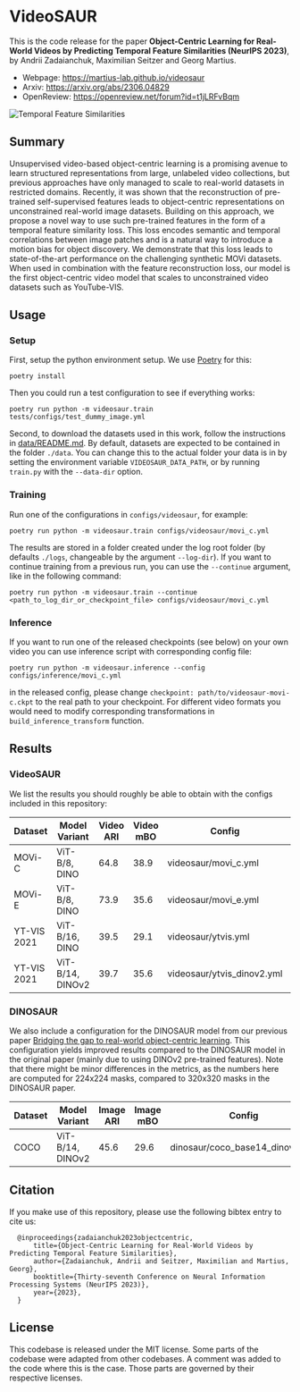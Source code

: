 # VideoSAUR

This is the code release for the paper **Object-Centric Learning for Real-World Videos by Predicting Temporal Feature Similarities (NeurIPS 2023)**, by Andrii Zadaianchuk, Maximilian Seitzer and Georg Martius.

- Webpage: https://martius-lab.github.io/videosaur
- Arxiv: https://arxiv.org/abs/2306.04829
- OpenReview: https://openreview.net/forum?id=t1jLRFvBqm

![Temporal Feature Similarities](https://zadaianchuk.github.io/videosaur/static/images/sim_loss-1.png)

## Summary

Unsupervised video-based object-centric learning is a promising avenue to learn structured representations from large, unlabeled video collections, but previous approaches have only managed to scale to real-world datasets in restricted domains. Recently, it was shown that the reconstruction of pre-trained self-supervised features leads to object-centric representations on unconstrained real-world image datasets. Building on this approach, we propose a novel way to use such pre-trained features in the form of a temporal feature similarity loss. This loss encodes semantic and temporal correlations between image patches and is a natural way to introduce a motion bias for object discovery. We demonstrate that this loss leads to state-of-the-art performance on the challenging synthetic MOVi datasets. When used in combination with the feature reconstruction loss, our model is the first object-centric video model that scales to unconstrained video datasets such as YouTube-VIS.

## Usage

### Setup

First, setup the python environment setup. We use [Poetry](https://python-poetry.org/) for this:

```
poetry install
```

Then you could run a test configuration to see if everything works:

```
poetry run python -m videosaur.train tests/configs/test_dummy_image.yml
```

Second, to download the datasets used in this work, follow the instructions in [data/README.md](data/README.md).
By default, datasets are expected to be contained in the folder `./data`.
You can change this to the actual folder your data is in by setting the environment variable `VIDEOSAUR_DATA_PATH`, or by running `train.py` with the `--data-dir` option.

### Training

Run one of the configurations in `configs/videosaur`, for example:

```
poetry run python -m videosaur.train configs/videosaur/movi_c.yml
```

The results are stored in a folder created under the log root folder (by defaults `./logs`, changeable by the argument `--log-dir`).
If you want to continue training from a previous run, you can use the `--continue` argument, like in the following command:

```
poetry run python -m videosaur.train --continue <path_to_log_dir_or_checkpoint_file> configs/videosaur/movi_c.yml
```

### Inference
If you want to run one of the released checkpoints (see below) on your own video you can use inference script with corresponding config file:

```
poetry run python -m videosaur.inference --config configs/inference/movi_c.yml
```
in the released config, please change `checkpoint: path/to/videosaur-movi-c.ckpt` to the real path to your checkpoint.
For different video formats you would need to modify corresponding transformations in `build_inference_transform` function.

## Results

### VideoSAUR

We list the results you should roughly be able to obtain with the configs included in this repository:

| Dataset      | Model Variant    | Video ARI | Video mBO | Config                      | Checkpoint Link                                                                                             |
|--------------|------------------|-----------|-----------|-----------------------------|------------------------------------------------------------------------------------------------------------|
| MOVi-C       | ViT-B/8, DINO    | 64.8      | 38.9      | videosaur/movi_c.yml        | [Checkpoint](https://huggingface.co/andriizadaianchuk/videosaur-movi-c/resolve/main/videosaur-movi-c.ckpt) |
| MOVi-E       | ViT-B/8, DINO    | 73.9      | 35.6      | videosaur/movi_e.yml        | [Checkpoint](https://huggingface.co/andriizadaianchuk/videosaur-movi-e/resolve/main/videosaur-movi-e.ckpt) |
| YT-VIS 2021  | ViT-B/16, DINO   | 39.5      | 29.1      | videosaur/ytvis.yml         | [Checkpoint](https://huggingface.co/andriizadaianchuk/videosaur-ytvis/resolve/main/videosaur-ytvis.ckpt)   |
| YT-VIS 2021  | ViT-B/14, DINOv2 | 39.7      | 35.6      | videosaur/ytvis_dinov2.yml  | [Checkpoint](https://huggingface.co/andriizadaianchuk/videosaur-ytvis-dinov2-518/resolve/main/videosaur_dinov2.ckpt) |

### DINOSAUR

We also include a configuration for the DINOSAUR model from our previous paper [Bridging the gap to real-world object-centric learning](https://arxiv.org/abs/2209.14860).
This configuration yields improved results compared to the DINOSAUR model in the original paper (mainly
due to using DINOv2 pre-trained features).
Note that there might be minor differences in the metrics, as the numbers here are computed for 224x224 masks, compared to 320x320 masks in the DINOSAUR paper.

| Dataset     | Model Variant      | Image ARI | Image mBO | Config                             |
|-------------|--------------------|-----------|-----------|------------------------------------|
| COCO        | ViT-B/14, DINOv2   | 45.6      | 29.6      | dinosaur/coco_base14_dinov2.yml    |

## Citation

If you make use of this repository, please use the following bibtex entry to cite us:

```
  @inproceedings{zadaianchuk2023objectcentric,
      title={Object-Centric Learning for Real-World Videos by Predicting Temporal Feature Similarities},
      author={Zadaianchuk, Andrii and Seitzer, Maximilian and Martius, Georg},
      booktitle={Thirty-seventh Conference on Neural Information Processing Systems (NeurIPS 2023)},
      year={2023},
  }
```

## License

This codebase is released under the MIT license.
Some parts of the codebase were adapted from other codebases.
A comment was added to the code where this is the case.
Those parts are governed by their respective licenses.
